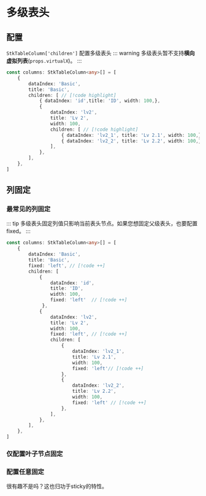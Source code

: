 # 多级表头
## 配置
`StkTableColumn['children']` 配置多级表头
::: warning
多级表头暂不支持**横向虚拟列表**(`props.virtualX`)。
:::

```ts 
const columns: StkTableColumn<any>[] = [
    {
        dataIndex: 'Basic',
        title: 'Basic',
        children: [ // [!code highlight]
            { dataIndex: 'id',title: 'ID', width: 100,},
            {
                dataIndex: 'lv2',
                title: 'Lv 2',
                width: 100,
                children: [ // [!code highlight]
                    { dataIndex: 'lv2_1', title: 'Lv 2.1', width: 100,}, 
                    { dataIndex: 'lv2_2', title: 'Lv 2.2', width: 100,},
                ],
            },
        ],
    },
]
```


<demo vue="basic/multi-header/MultiHeader.vue"></demo>


## 列固定
### 最常见的列固定
::: tip
多级表头固定列值只影响当前表头节点。如果您想固定父级表头，也要配置fixed。
:::

```ts 
const columns: StkTableColumn<any>[] = [
    {
        dataIndex: 'Basic',
        title: 'Basic',
        fixed: 'left', // [!code ++]
        children: [
            { 
                dataIndex: 'id',
                title: 'ID',
                width: 100,
                fixed: 'left'  // [!code ++]
             },
            {
                dataIndex: 'lv2',
                title: 'Lv 2',
                width: 100,
                fixed: 'left', // [!code ++]
                children: [
                    { 
                        dataIndex: 'lv2_1',
                        title: 'Lv 2.1', 
                        width: 100, 
                        fixed: 'left'// [!code ++]
                    }, 
                    { 
                        dataIndex: 'lv2_2',
                        title: 'Lv 2.2', 
                        width: 100, 
                        fixed: 'left' // [!code ++]
                    }, 
                ],
            },
        ],
    },
]
```
<demo vue="basic/multi-header/MultiHeaderFixed.vue"></demo>
### 仅配置叶子节点固定
<demo vue="basic/multi-header/MultiHeaderLeavesFixed.vue"></demo>
### 配置任意固定
<demo vue="basic/multi-header/MultiHeaderAnyFixed.vue"></demo>

很有趣不是吗？这也归功于sticky的特性。








